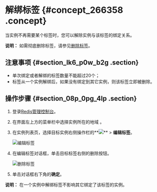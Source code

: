 # 解绑标签 {#concept_266358 .concept}

当实例不再需要某个标签时，您可以解除实例与该标签的绑定关系。

**说明：** 如需彻底删除标签，请参见[删除标签](cn.zh-CN/用户指南/标签管理/删除标签.md#)。

## 注意事项 {#section_lk6_p0w_b2g .section}

-   单次绑定或者解绑的标签数量不能超过20个；
-   标签从一个实例解绑后，如果没有绑定到其它实例，则该标签立即被删除。

## 操作步骤 {#section_08p_0pg_4lp .section}

1.  登录[Redis管理控制台](https://kvstore.console.aliyun.com/)。
2.  在界面左上方的菜单栏中选择实例所在的地域 。
3.  在实例列表页，选择目标实例右侧操作栏的**![](http://static-aliyun-doc.oss-cn-hangzhou.aliyuncs.com/assets/img/218922/155808401047342_zh-CN.png)** \> **编辑标签**。

    ![](images/47343_zh-CN.png "编辑标签")

4.  在编辑标签对话框，单击目标标签右侧的删除按钮。

    ![](images/47452_zh-CN.png "删除标签")

5.  单击对话框右下角的**确定**。

**说明：** 在一个实例中解绑标签不影响其它绑定了该标签的实例。

